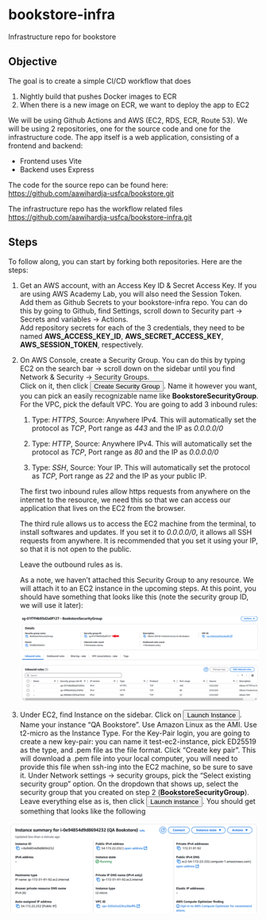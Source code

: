 # bookstore-infra
Infrastructure repo for bookstore

## Objective
The goal is to create a simple CI/CD workflow that does
1. Nightly build that pushes Docker images to ECR
2. When there is a new image on ECR, we want to deploy the app to EC2

We will be using Github Actions and AWS (EC2, RDS, ECR, Route 53). 
We will be using 2 repositories, one for the source code and one for the infrastructure code.
The app itself is a web application, consisting of a frontend and backend:
- Frontend uses Vite
- Backend uses Express

The code for the source repo can be found here: https://github.com/aawihardja-usfca/bookstore.git

The infrastructure repo has the workflow related files https://github.com/aawihardja-usfca/bookstore-infra.git

## Steps
To follow along, you can start by forking both repositories. Here are the steps:

1. Get an AWS account, with an Access Key ID & Secret Access Key. If you are using AWS Academy Lab, you will also need the Session Token.<br>
Add them as Github Secrets to your bookstore-infra repo. You can do this by going to Github, find Settings, scroll down to Security part → Secrets and variables → Actions.<br> 
Add repository secrets for each of the 3 credentials, they need to be named **AWS_ACCESS_KEY_ID**, **AWS_SECRET_ACCESS_KEY**, **AWS_SESSION_TOKEN**, respectively.

2. On AWS Console, create a Security Group. You can do this by typing EC2 on the search bar → scroll down on the sidebar until you find Network & Security → Security Groups.<br> 
Click on it, then click <button>Create Security Group</button>. Name it however you want, you can pick an easily recognizable name like **BookstoreSecurityGroup**. For the VPC, pick the default VPC. You are going to add 3 inbound rules:

    1. Type: *HTTPS*, Source: Anywhere IPv4. This will automatically set the protocol as *TCP*, Port range as *443* and the IP as *0.0.0.0/0*
    
    2. Type: *HTTP*, Source: Anywhere IPv4. This will automatically set the protocol as *TCP*, Port range as *80* and the IP as *0.0.0.0/0*

    3. Type: *SSH*, Source: Your IP. This will automatically set the protocol as *TCP*, Port range as *22* and the IP as your public IP.

    The first two inbound rules allow https requests from anywhere on the internet to the resource, we need this so that we can access our application that lives on the EC2 from the browser.<br>
    
    The third rule allows us to access the EC2 machine from the terminal, to install softwares and updates. If you set it to *0.0.0.0/0*, it allows all SSH requests from anywhere. It is recommended that you set it using your IP, so that it is not open to the public.

	Leave the outbound rules as is.

    As a note, we haven’t attached this Security Group to any resource. We will attach it to an EC2 instance in the upcoming steps. At this point, you should have something that looks like this (note the security group ID, we will use it later):

    ![Security Group ID](./images/sg_inbound_rules.png)

3. Under EC2, find Instance on the sidebar. Click on <button>Launch Instance</button>. Name your instance “QA Bookstore”. Use Amazon Linux as the AMI. Use t2-micro as the Instance Type. For the Key-Pair login, you are going to create a new key-pair: you can name it test-ec2-instance, pick ED25519 as the type, and .pem file as the file format. Click “Create key pair”. This will download a .pem file into your local computer, you will need to provide this file when ssh-ing into the EC2 machine, so be sure to save it.
Under Network settings → security groups, pick the “Select existing security group” option. On the dropdown that shows up, select the security group that you created on step 2 (**BookstoreSecurityGroup**). Leave everything else as is, then click <button>Launch instance</button>.
You should get something that looks like the following

![QA Bookstore](./images/ec2_instance_summary.png)

